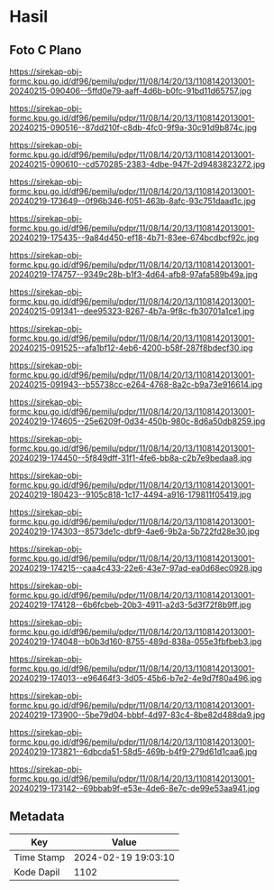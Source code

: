 # Hasil

## Foto C Plano

https://sirekap-obj-formc.kpu.go.id/df96/pemilu/pdpr/11/08/14/20/13/1108142013001-20240215-090406--5ffd0e79-aaff-4d6b-b0fc-91bd11d65757.jpg

https://sirekap-obj-formc.kpu.go.id/df96/pemilu/pdpr/11/08/14/20/13/1108142013001-20240215-090516--87dd210f-c8db-4fc0-9f9a-30c91d9b874c.jpg

https://sirekap-obj-formc.kpu.go.id/df96/pemilu/pdpr/11/08/14/20/13/1108142013001-20240215-090610--cd570285-2383-4dbe-947f-2d9483823272.jpg

https://sirekap-obj-formc.kpu.go.id/df96/pemilu/pdpr/11/08/14/20/13/1108142013001-20240219-173649--0f96b346-f051-463b-8afc-93c751daad1c.jpg

https://sirekap-obj-formc.kpu.go.id/df96/pemilu/pdpr/11/08/14/20/13/1108142013001-20240219-175435--9a84d450-ef18-4b71-83ee-674bcdbcf92c.jpg

https://sirekap-obj-formc.kpu.go.id/df96/pemilu/pdpr/11/08/14/20/13/1108142013001-20240219-174757--9349c28b-b1f3-4d64-afb8-97afa589b49a.jpg

https://sirekap-obj-formc.kpu.go.id/df96/pemilu/pdpr/11/08/14/20/13/1108142013001-20240215-091341--dee95323-8267-4b7a-9f8c-fb30701a1ce1.jpg

https://sirekap-obj-formc.kpu.go.id/df96/pemilu/pdpr/11/08/14/20/13/1108142013001-20240215-091525--afa1bf12-4eb6-4200-b58f-287f8bdecf30.jpg

https://sirekap-obj-formc.kpu.go.id/df96/pemilu/pdpr/11/08/14/20/13/1108142013001-20240215-091943--b55738cc-e264-4768-8a2c-b9a73e916614.jpg

https://sirekap-obj-formc.kpu.go.id/df96/pemilu/pdpr/11/08/14/20/13/1108142013001-20240219-174605--25e6209f-0d34-450b-980c-8d6a50db8259.jpg

https://sirekap-obj-formc.kpu.go.id/df96/pemilu/pdpr/11/08/14/20/13/1108142013001-20240219-174450--5f849dff-31f1-4fe6-bb8a-c2b7e9bedaa8.jpg

https://sirekap-obj-formc.kpu.go.id/df96/pemilu/pdpr/11/08/14/20/13/1108142013001-20240219-180423--9105c818-1c17-4494-a916-179811f05419.jpg

https://sirekap-obj-formc.kpu.go.id/df96/pemilu/pdpr/11/08/14/20/13/1108142013001-20240219-174303--8573de1c-dbf9-4ae6-9b2a-5b722fd28e30.jpg

https://sirekap-obj-formc.kpu.go.id/df96/pemilu/pdpr/11/08/14/20/13/1108142013001-20240219-174215--caa4c433-22e6-43e7-97ad-ea0d68ec0928.jpg

https://sirekap-obj-formc.kpu.go.id/df96/pemilu/pdpr/11/08/14/20/13/1108142013001-20240219-174128--6b6fcbeb-20b3-4911-a2d3-5d3f72f8b9ff.jpg

https://sirekap-obj-formc.kpu.go.id/df96/pemilu/pdpr/11/08/14/20/13/1108142013001-20240219-174048--b0b3d160-8755-489d-838a-055e3fbfbeb3.jpg

https://sirekap-obj-formc.kpu.go.id/df96/pemilu/pdpr/11/08/14/20/13/1108142013001-20240219-174013--e96464f3-3d05-45b6-b7e2-4e9d7f80a496.jpg

https://sirekap-obj-formc.kpu.go.id/df96/pemilu/pdpr/11/08/14/20/13/1108142013001-20240219-173900--5be79d04-bbbf-4d97-83c4-8be82d488da9.jpg

https://sirekap-obj-formc.kpu.go.id/df96/pemilu/pdpr/11/08/14/20/13/1108142013001-20240219-173821--6dbcda51-58d5-469b-b4f9-279d61d1caa6.jpg

https://sirekap-obj-formc.kpu.go.id/df96/pemilu/pdpr/11/08/14/20/13/1108142013001-20240219-173142--69bbab9f-e53e-4de6-8e7c-de99e53aa941.jpg


## Metadata

| Key        | Value               |
| ---------- | ------------------- |
| Time Stamp | 2024-02-19 19:03:10 |
| Kode Dapil | 1102                |



